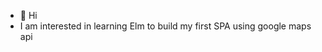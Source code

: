 - 👋 Hi
- I am interested in learning Elm to build my first SPA using google maps api
<!---
jcliff62-droid/jcliff62-droid is a ✨ special ✨ repository because its `README.md` (this file) appears on your GitHub profile.
You can click the Preview link to take a look at your changes.
--->
